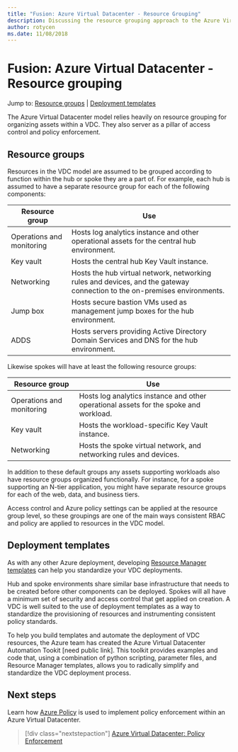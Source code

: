 ```yaml
---
title: "Fusion: Azure Virtual Datacenter - Resource Grouping" 
description: Discussing the resource grouping approach to the Azure Virtual Datacenter (VDC) model
author: rotycen
ms.date: 11/08/2018
---
```

# Fusion: Azure Virtual Datacenter - Resource grouping

Jump to: [Resource groups](#resource-groups) | [Deployment templates](#deployment-templates)

The Azure Virtual Datacenter model relies heavily on resource grouping for organizing assets within a VDC. They also server as a pillar of access control and policy enforcement.

## Resource groups

Resources in the VDC model are assumed to be grouped according to function within the hub or spoke they are a part of. For example, each hub is assumed to have a separate resource group for each of the following components:

| Resource group                | Use                                                              |
|-------------------------------|------------------------------------------------------------------|
| Operations and monitoring     | Hosts log analytics instance and other operational assets for the central hub environment. |
| Key vault                     | Hosts the central hub Key Vault instance. |
| Networking                    | Hosts the hub virtual network, networking rules and devices, and the gateway connection to the on-premises environments. |
| Jump box                      | Hosts secure bastion VMs used as management jump boxes for the hub environment. |
| ADDS                          | Hosts servers providing Active Directory Domain Services and DNS for the hub environment.  |

Likewise spokes will have at least the following resource groups: 

| Resource group                | Use                                                              |
|-------------------------------|------------------------------------------------------------------|
| Operations and monitoring     | Hosts log analytics instance and other operational assets for the spoke and workload. |
| Key vault                     | Hosts the workload-specific Key Vault instance. |
| Networking                    | Hosts the spoke virtual network, and networking rules and devices. |

In addition to these default groups any assets supporting workloads also have resource groups organized functionally. For instance, for a spoke supporting an N-tier application, you might have separate resource groups for each of the web, data, and business tiers.

Access control and Azure policy settings can be applied at the resource group level, so these groupings are one of the main ways consistent RBAC and policy are applied to resources in the VDC model.  

## Deployment templates

As with any other Azure deployment, developing [Resource Manager templates](https://docs.microsoft.com/en-us/azure/azure-resource-manager/resource-group-overview#template-deployment) can help you standardize your VDC deployments. 

Hub and spoke environments share similar base infrastructure that needs to be created before other components can be deployed. Spokes will all have a minimum set of security and access control that get applied on creation. A VDC is well suited to the use of deployment templates as a way to standardize the provisioning of resources and instrumenting consistent policy standards. 

To help you build templates and automate the deployment of VDC resources, the Azure team has created the Azure Virtual Datacenter Automation Tookit [need public link]. This toolkit provides examples and code that, using a combination of python scripting, parameter files, and Resource Manager templates, allows you to radically simplify and standardize the VDC deployment process.   

## Next steps

Learn  how [Azure Policy](../policy-enforcement/vdc-policy-enforcement.md) is used to implement policy enforcement within an Azure Virtual Datacenter.

> [!div class="nextstepaction"]
> [Azure Virtual Datacenter: Policy Enforcement](../policy-enforcement/vdc-policy-enforcement.md)